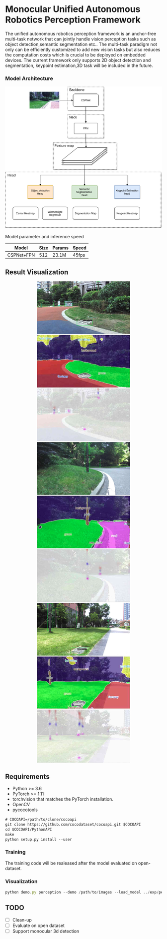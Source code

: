 # Monocular Unified Autonomous Robotics Perception Framework

The unified autonomous robotics perception framework is an anchor-free multi-task network that can jointly handle vision perception tasks such as object detection,semantic segmentation etc.. The multi-task paradigm not only can be efficiently customized to add new vision tasks but also reduces the computation costs which is crucial to be deployed on embedded devices. The current framework only supports 2D object detection and segmentation, keypoint estimation,3D task will be included in the future.

### Model Architecture

![image](https://github.com/Jumponthemoon/Unified_Robotic_perception/blob/main/result/Model%20architecture.png)

Model parameter and inference speed

| Model | Size | Params | Speed |
| --- | --- | --- | --- |
| CSPNet+FPN | 512 | 23.1M | 45fps |

## Result **Visualization**


<div align=center>
<img src="https://github.com/Jumponthemoon/Unified_Robotic_perception/blob/main/result/det1.png" width="300" />            <img src="https://github.com/Jumponthemoon/Unified_Robotic_perception/blob/main/result/seg1.png" width="300" />            <img src="https://github.com/Jumponthemoon/Unified_Robotic_perception/blob/main/result/point1.png" width="300" />
</div>

<div align=center>
<img src="https://github.com/Jumponthemoon/Unified_Robotic_perception/blob/main/result/det2.png" width="300" />            <img src="https://github.com/Jumponthemoon/Unified_Robotic_perception/blob/main/result/seg2.png" width="300" />            <img src="https://github.com/Jumponthemoon/Unified_Robotic_perception/blob/main/result/point2.png" width="300" />
</div>

<div align=center>
<img src="https://github.com/Jumponthemoon/Unified_Robotic_perception/blob/main/result/det3.png" width="300" />            <img src="https://github.com/Jumponthemoon/Unified_Robotic_perception/blob/main/result/seg3.png" width="300" />            <img src="https://github.com/Jumponthemoon/Unified_Robotic_perception/blob/main/result/point3.png" width="300" />
</div>

## **Requirements**

- Python >= 3.6
- PyTorch >= 1.11
- torchvision that matches the PyTorch installation.
- OpenCV
- pycocotools

```
# COCOAPI=/path/to/clone/cocoapi
git clone https://github.com/cocodataset/cocoapi.git $COCOAPI
cd $COCOAPI/PythonAPI
make
python setup.py install --user
```

### **Training**

The training code will be realeased after the model evaluated on open-dataset.

### **Visualization**

```jsx
python demo.py perception --demo /path/to/images --load_model ../exp/perception/0920_mat/model_last.pth --save_folder path/to/save --debug 4  
```

## TODO

- [ ]  Clean-up
- [ ]  Evaluate on open dataset
- [ ]  Support monocular 3d detection
